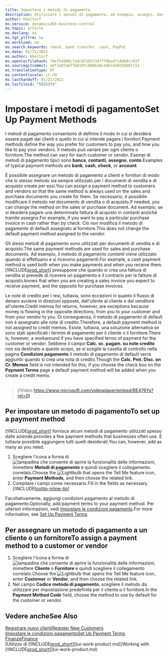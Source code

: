 ```yaml
---
title: Impostare i metodi di pagamento
description: Utilizzare i metodi di pagamento, ad esempio, assegni, bonifici, contanti o PayPal, per definire le modalità di pagamento di fatture di vendita e di acquisto.
author: bholtorf
ms.service: dynamics365-business-central
ms.topic: article
ms.devlang: na
ms.tgt_pltfrm: na
ms.workload: na
ms.search.keywords: check, bank transfer, cash, PayPal
ms.date: 01/21/2021
ms.author: bholtorf
ms.openlocfilehash: 78e754998c7adc871b57347ff0bed714db8cc83f
ms.sourcegitcommit: adf1a87a677b8197c68bb28c44b7a58250d6fc51
ms.translationtype: HT
ms.contentlocale: it-CH
ms.lasthandoff: 01/21/2021
ms.locfileid: "5035374"
---
```

# <a name="set-up-payment-methods"></a><span data-ttu-id="3c4e5-103">Impostare i metodi di pagamento</span><span class="sxs-lookup"><span data-stu-id="3c4e5-103">Set Up Payment Methods</span></span>

<span data-ttu-id="3c4e5-104">I metodi di pagamento consentono di definire il modo in cui si desidera essere pagati dai clienti e quello in cui si intende pagare i fornitori.</span><span class="sxs-lookup"><span data-stu-id="3c4e5-104">Payment methods define the way you prefer for customers to pay you, and how you like to pay your vendors.</span></span> <span data-ttu-id="3c4e5-105">Il metodo può variare per ogni cliente o fornitore.</span><span class="sxs-lookup"><span data-stu-id="3c4e5-105">The method can vary for each customer or vendor.</span></span> <span data-ttu-id="3c4e5-106">Esempi di metodi di pagamento tipici sono **banca**, **contanti**, **assegno**, **conto**.</span><span class="sxs-lookup"><span data-stu-id="3c4e5-106">Examples of typical payment methods are **bank**, **cash**, **check**, or **account**.</span></span>

<span data-ttu-id="3c4e5-107">È possibile assegnare un metodo di pagamento a clienti e fornitori di modo che lo stesso metodo sia sempre utilizzato per i documenti di vendita e di acquisto create per essi.</span><span class="sxs-lookup"><span data-stu-id="3c4e5-107">You can assign a payment method to customers and vendors so that the same method is always used on the sales and purchase documents you create for them.</span></span> <span data-ttu-id="3c4e5-108">Se necessario, è possibile modificare il metodo nel documento di vendita o di acquisto.</span><span class="sxs-lookup"><span data-stu-id="3c4e5-108">If needed, you can change the method on the sales or purchase document.</span></span> <span data-ttu-id="3c4e5-109">Ad esempio, se si desidera pagare una determinata fattura di acquisto in contanti anziché tramite assegno.</span><span class="sxs-lookup"><span data-stu-id="3c4e5-109">For example, if you want to pay a particular purchase invoice in cash rather than by check.</span></span> <span data-ttu-id="3c4e5-110">Ciò non modifica il metodo di pagamento di default assegnato al fornitore.</span><span class="sxs-lookup"><span data-stu-id="3c4e5-110">This does not change the default payment method assigned to the vendor.</span></span>

<span data-ttu-id="3c4e5-111">Gli stessi metodi di pagamento sono utilizzati per documenti di vendita e di acquisto.</span><span class="sxs-lookup"><span data-stu-id="3c4e5-111">The same payment methods are used for sales and purchase documents.</span></span> <span data-ttu-id="3c4e5-112">Ad esempio, il metodo di pagamento _contanti_ viene utilizzato quando si effettuano e si ricevono pagamenti.</span><span class="sxs-lookup"><span data-stu-id="3c4e5-112">For example, a _cash_ payment method is used both when you make payments and when you receive them.</span></span> [!INCLUDE[prod_short](includes/prod_short.md)] <span data-ttu-id="3c4e5-113">presuppone che quando si crea una fattura di vendita si prevede di ricevere un pagamento e il contrario per le fatture di acquisto.</span><span class="sxs-lookup"><span data-stu-id="3c4e5-113">knows that when you are creating a sales invoice you expect to receive payment, and the opposite for purchase invoices.</span></span>

<span data-ttu-id="3c4e5-114">Le note di credito per i resi, tuttavia, sono eccezioni in quanto il flusso di denaro avviene in direzioni opposte, dall'utente al cliente e dal venditore all'utente.</span><span class="sxs-lookup"><span data-stu-id="3c4e5-114">Credit memos for returns, however, are exceptions because money is flowing in the opposite directions, from you to your customer and from your vendor to you.</span></span> <span data-ttu-id="3c4e5-115">Di conseguenza, il metodo di pagamento di default non è assegnato alle note di credito.</span><span class="sxs-lookup"><span data-stu-id="3c4e5-115">Therefore, a default payment method is not assigned to credit memos.</span></span> <span data-ttu-id="3c4e5-116">Esiste, tuttavia, una soluzione alternativa se sono stati specificati i termini di pagamento per il cliente o il fornitore.</span><span class="sxs-lookup"><span data-stu-id="3c4e5-116">There is, however, a workaround if you have specified terms of payment for the customer or vendor.</span></span> <span data-ttu-id="3c4e5-117">Sebbene il campo **Calc. sc. pagam. su note credito** non sia destinato a questo scopo, se si sceglie la casella di controllo nella pagina **Condizioni pagamento** il metodo di pagamento di default verrà aggiunto quando si crea una nota di credito.</span><span class="sxs-lookup"><span data-stu-id="3c4e5-117">Though the **Calc. Pmt. Disc. on Cr. Memos** field is not intended for this, if you choose the check box on the **Payment Terms** page a default payment method will be added when you create a credit memo.</span></span> <br><br>  

> [!Video https://www.microsoft.com/videoplayer/embed/RE476Ys?rel=0]

## <a name="to-set-up-a-payment-method"></a><span data-ttu-id="3c4e5-118">Per impostare un metodo di pagamento</span><span class="sxs-lookup"><span data-stu-id="3c4e5-118">To set up a payment method</span></span>

[!INCLUDE[prod_short](includes/prod_short.md)] <span data-ttu-id="3c4e5-119">fornisce alcuni metodi di pagamento utilizzati spesso dalle aziende.</span><span class="sxs-lookup"><span data-stu-id="3c4e5-119">provides a few payment methods that businesses often use.</span></span> <span data-ttu-id="3c4e5-120">È tuttavia possibile aggiungere tutti quelli desiderati.</span><span class="sxs-lookup"><span data-stu-id="3c4e5-120">You can, however, add as many as you need.</span></span>

1. <span data-ttu-id="3c4e5-121">Scegliere l'icona a forma di ![lampadina che consente di aprire la funzionalità delle informazioni](media/ui-search/search_small.png "Informazioni sull'operazione che si desidera eseguire"), immettere **Metodi di pagamento** e quindi scegliere il collegamento correlato.</span><span class="sxs-lookup"><span data-stu-id="3c4e5-121">Choose the ![Lightbulb that opens the Tell Me feature](media/ui-search/search_small.png "Tell me what you want to do") icon, enter **Payment Methods**, and then choose the related link.</span></span>
2. <span data-ttu-id="3c4e5-122">Compilare i campi come necessario.</span><span class="sxs-lookup"><span data-stu-id="3c4e5-122">Fill in the fields as necessary.</span></span> [!INCLUDE[tooltip-inline-tip](includes/tooltip-inline-tip_md.md)]

<span data-ttu-id="3c4e5-123">Facoltativamente, aggiungi condizioni pagamento al metodo di pagamento.</span><span class="sxs-lookup"><span data-stu-id="3c4e5-123">Optionally, add payment terms to your payment method.</span></span> <span data-ttu-id="3c4e5-124">Per ulteriori informazioni, vedi [Impostare le condizioni pagamento](finance-payment-terms.md).</span><span class="sxs-lookup"><span data-stu-id="3c4e5-124">For more information, see [Set Up Payment Terms](finance-payment-terms.md).</span></span>  

## <a name="to-assign-a-payment-method-to-a-customer-or-vendor"></a><span data-ttu-id="3c4e5-125">Per assegnare un metodo di pagamento a un cliente o un fornitore</span><span class="sxs-lookup"><span data-stu-id="3c4e5-125">To assign a payment method to a customer or vendor</span></span>

1. <span data-ttu-id="3c4e5-126">Scegliere l'icona a forma di ![lampadina che consente di aprire la funzionalità delle informazioni](media/ui-search/search_small.png "Informazioni sull'operazione che si desidera eseguire"), immettere **Cliente** o **Fornitore** e quindi scegliere il collegamento correlato.</span><span class="sxs-lookup"><span data-stu-id="3c4e5-126">Choose the ![Lightbulb that opens the Tell Me feature](media/ui-search/search_small.png "Tell me what you want to do") icon, enter **Customer** or **Vendor**, and then choose the related link.</span></span>
2. <span data-ttu-id="3c4e5-127">Nel campo **Codice metodo di pagamento**, scegliere il metodo da utilizzare per impostazione predefinita per il cliente o il fornitore.</span><span class="sxs-lookup"><span data-stu-id="3c4e5-127">In the **Payment Method Code** field, choose the method to use by default for the customer or vendor.</span></span>

## <a name="see-also"></a><span data-ttu-id="3c4e5-128">Vedere anche</span><span class="sxs-lookup"><span data-stu-id="3c4e5-128">See Also</span></span>

[<span data-ttu-id="3c4e5-129">Registrare nuovi clienti</span><span class="sxs-lookup"><span data-stu-id="3c4e5-129">Register New Customers</span></span>](sales-how-register-new-customers.md)  
[<span data-ttu-id="3c4e5-130">Impostare le condizioni pagamento</span><span class="sxs-lookup"><span data-stu-id="3c4e5-130">Set Up Payment Terms</span></span>](finance-payment-terms.md)  
[<span data-ttu-id="3c4e5-131">Finanze</span><span class="sxs-lookup"><span data-stu-id="3c4e5-131">Finance</span></span>](finance.md)  
<span data-ttu-id="3c4e5-132">[Utilizzo di [!INCLUDE[prod_short](includes/prod_short.md)]](ui-work-product.md)</span><span class="sxs-lookup"><span data-stu-id="3c4e5-132">[Working with [!INCLUDE[prod_short](includes/prod_short.md)]](ui-work-product.md)</span></span>  
